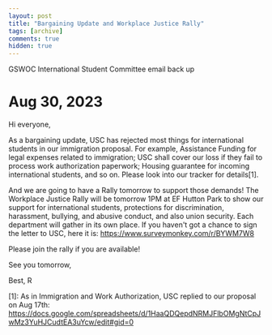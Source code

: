 ```yaml
---
layout: post
title: "Bargaining Update and Workplace Justice Rally"
tags: [archive]
comments: true
hidden: true
---
```

GSWOC International Student Committee email back up
# Aug 30, 2023
Hi everyone,

As a bargaining update, USC has rejected most things for international students in our immigration proposal. For example, Assistance Funding for legal expenses related to immigration; USC shall cover our loss if they fail to process work authorization paperwork; Housing guarantee for incoming international students, and so on.
Please look into our tracker for details[1].

And we are going to have a Rally tomorrow to support those demands!
The Workplace Justice Rally will be tomorrow 1PM at EF Hutton Park to show our support for international students, protections for discrimination, harassment, bullying, and abusive conduct, and also union security. Each department will gather in its own place.
If you haven't got a chance to sign the letter to USC, here it is:
https://www.surveymonkey.com/r/BYWM7W8

Please join the rally if you are available!

See you tomorrow,

Best,
R

[1]: As in Immigration and Work Authorization, USC replied to our proposal on Aug 17th:
https://docs.google.com/spreadsheets/d/1HaaQDQepdNRMJFlbOMgNtCpJwMz3YuHJCudtEA3uYcw/edit#gid=0